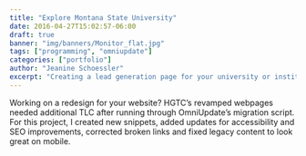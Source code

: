 ```yaml
---
title: "Explore Montana State University"
date: 2016-04-27T15:02:57-06:00
draft: true
banner: "img/banners/Monitor_flat.jpg"
tags: ["programming", "omniupdate"]
categories: ["portfolio"]
author: "Jeanine Schoessler"
excerpt: "Creating a lead generation page for your university or institution? Here are a few thoughts after implementing the “Explore” page for Montana State University."
---
```


Working on a redesign for your website? HGTC’s revamped webpages needed additional TLC after running through OmniUpdate’s migration script. For this project, I created new snippets, added updates for accessibility and SEO improvements, corrected broken links and fixed legacy content to look great on mobile. 